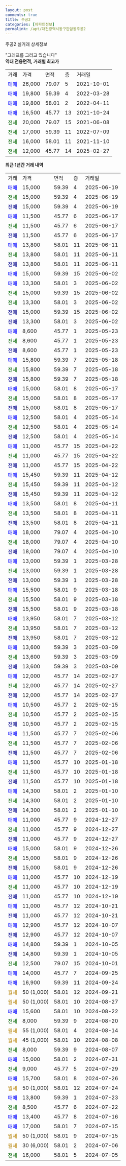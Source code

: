 ```yaml
---
layout: post
comments: true
title: 주공2
categories: [아파트정보]
permalink: /apt/대전광역시동구판암동주공2
---
```


주공2 실거래 상세정보

<script type="text/javascript">
  google.charts.load('current', {'packages':['line', 'corechart']});
  google.charts.setOnLoadCallback(drawChart);

  function drawChart() {
    var data = new google.visualization.DataTable();
    data.addColumn('date', '거래일');
    data.addColumn('number', "매매");
    data.addColumn('number', "전세");
    data.addColumn('number', "전매");

    data.addRows([[new Date(Date.parse("2025-06-19")), 15000, null, null], [new Date(Date.parse("2025-06-19")), null, 15000, null], [new Date(Date.parse("2025-06-19")), null, null, 15000], [new Date(Date.parse("2025-06-17")), 11500, null, null], [new Date(Date.parse("2025-06-17")), null, 11500, null], [new Date(Date.parse("2025-06-17")), null, null, 11500], [new Date(Date.parse("2025-06-11")), 13800, null, null], [new Date(Date.parse("2025-06-11")), null, 13800, null], [new Date(Date.parse("2025-06-11")), null, null, 13800], [new Date(Date.parse("2025-06-02")), 15000, null, null], [new Date(Date.parse("2025-06-02")), 13300, null, null], [new Date(Date.parse("2025-06-02")), null, 15000, null], [new Date(Date.parse("2025-06-02")), null, 13300, null], [new Date(Date.parse("2025-06-02")), null, null, 15000], [new Date(Date.parse("2025-06-02")), null, null, 13300], [new Date(Date.parse("2025-05-23")), 8600, null, null], [new Date(Date.parse("2025-05-23")), null, 8600, null], [new Date(Date.parse("2025-05-23")), null, null, 8600], [new Date(Date.parse("2025-05-18")), 15800, null, null], [new Date(Date.parse("2025-05-18")), null, 15800, null], [new Date(Date.parse("2025-05-18")), null, null, 15800], [new Date(Date.parse("2025-05-17")), 15000, null, null], [new Date(Date.parse("2025-05-17")), null, 15000, null], [new Date(Date.parse("2025-05-17")), null, null, 15000], [new Date(Date.parse("2025-05-14")), 12500, null, null], [new Date(Date.parse("2025-05-14")), null, 12500, null], [new Date(Date.parse("2025-05-14")), null, null, 12500], [new Date(Date.parse("2025-04-22")), 11000, null, null], [new Date(Date.parse("2025-04-22")), null, 11000, null], [new Date(Date.parse("2025-04-22")), null, null, 11000], [new Date(Date.parse("2025-04-12")), 15450, null, null], [new Date(Date.parse("2025-04-12")), null, 15450, null], [new Date(Date.parse("2025-04-12")), null, null, 15450], [new Date(Date.parse("2025-04-11")), 13500, null, null], [new Date(Date.parse("2025-04-11")), null, 13500, null], [new Date(Date.parse("2025-04-11")), null, null, 13500], [new Date(Date.parse("2025-04-10")), 18000, null, null], [new Date(Date.parse("2025-04-10")), null, 18000, null], [new Date(Date.parse("2025-04-10")), null, null, 18000], [new Date(Date.parse("2025-03-28")), 13000, null, null], [new Date(Date.parse("2025-03-28")), null, 13000, null], [new Date(Date.parse("2025-03-28")), null, null, 13000], [new Date(Date.parse("2025-03-18")), 15500, null, null], [new Date(Date.parse("2025-03-18")), null, 15500, null], [new Date(Date.parse("2025-03-18")), null, null, 15500], [new Date(Date.parse("2025-03-12")), 13950, null, null], [new Date(Date.parse("2025-03-12")), null, 13950, null], [new Date(Date.parse("2025-03-12")), null, null, 13950], [new Date(Date.parse("2025-03-09")), 13600, null, null], [new Date(Date.parse("2025-03-09")), null, 13600, null], [new Date(Date.parse("2025-03-09")), null, null, 13600], [new Date(Date.parse("2025-02-27")), 12000, null, null], [new Date(Date.parse("2025-02-27")), null, 12000, null], [new Date(Date.parse("2025-02-27")), null, null, 12000], [new Date(Date.parse("2025-02-15")), 10500, null, null], [new Date(Date.parse("2025-02-15")), null, 10500, null], [new Date(Date.parse("2025-02-15")), null, null, 10500], [new Date(Date.parse("2025-02-06")), 11500, null, null], [new Date(Date.parse("2025-02-06")), null, 11500, null], [new Date(Date.parse("2025-02-06")), null, null, 11500], [new Date(Date.parse("2025-01-18")), 11500, null, null], [new Date(Date.parse("2025-01-18")), null, 11500, null], [new Date(Date.parse("2025-01-18")), null, null, 11500], [new Date(Date.parse("2025-01-10")), 14300, null, null], [new Date(Date.parse("2025-01-10")), null, 14300, null], [new Date(Date.parse("2025-01-10")), null, null, 14300], [new Date(Date.parse("2024-12-27")), 11000, null, null], [new Date(Date.parse("2024-12-27")), null, 11000, null], [new Date(Date.parse("2024-12-27")), null, null, 11000], [new Date(Date.parse("2024-12-26")), 15000, null, null], [new Date(Date.parse("2024-12-26")), null, 15000, null], [new Date(Date.parse("2024-12-26")), null, null, 15000], [new Date(Date.parse("2024-12-19")), 11000, null, null], [new Date(Date.parse("2024-12-19")), null, 11000, null], [new Date(Date.parse("2024-12-19")), null, null, 11000], [new Date(Date.parse("2024-10-21")), 11000, null, null], [new Date(Date.parse("2024-10-21")), null, null, 11000], [new Date(Date.parse("2024-10-07")), 12900, null, null], [new Date(Date.parse("2024-10-07")), null, null, 12900], [new Date(Date.parse("2024-10-05")), 14800, null, null], [new Date(Date.parse("2024-10-05")), null, null, 14800], [new Date(Date.parse("2024-10-01")), null, 12500, null], [new Date(Date.parse("2024-09-25")), 14000, null, null], [new Date(Date.parse("2024-09-24")), 16900, null, null], [new Date(Date.parse("2024-09-21")), null, null, null], [new Date(Date.parse("2024-08-27")), null, null, null], [new Date(Date.parse("2024-08-22")), 15600, null, null], [new Date(Date.parse("2024-08-20")), null, 8000, null], [new Date(Date.parse("2024-08-14")), null, null, null], [new Date(Date.parse("2024-08-08")), null, null, null], [new Date(Date.parse("2024-08-07")), null, 8000, null], [new Date(Date.parse("2024-07-31")), 15000, null, null], [new Date(Date.parse("2024-07-29")), null, 9000, null], [new Date(Date.parse("2024-07-26")), 15700, null, null], [new Date(Date.parse("2024-07-24")), null, null, null], [new Date(Date.parse("2024-07-23")), 13800, null, null], [new Date(Date.parse("2024-07-22")), null, 8500, null], [new Date(Date.parse("2024-07-16")), 13400, null, null], [new Date(Date.parse("2024-07-15")), 17000, null, null], [new Date(Date.parse("2024-07-15")), null, null, null], [new Date(Date.parse("2024-07-06")), null, null, null], [new Date(Date.parse("2024-07-05")), null, 16000, null]]);

    var options = {
      hAxis: {
        format: 'yyyy/MM/dd'
      },    
      lineWidth: 0,
      pointsVisible: true,    
      title: '최근 1년간 유형별 실거래가 분포',
      legend: { position: 'bottom' }
    };

    var formatter = new google.visualization.NumberFormat({pattern:'###,###'} );
    formatter.format(data, 1);
    formatter.format(data, 2);
    
    setTimeout(function() {
        var chart = new google.visualization.LineChart(document.getElementById('columnchart_material'));
        chart.draw(data, (options));
        document.getElementById('loading').style.display = 'none';
    }, 200);
  }
</script>


<div id="loading" style="z-index:20; display: block; margin-left: 0px">"그래프를 그리고 있습니다"</div>
<div id="columnchart_material" style="width: 95%; margin-left: 0px; display: block"></div>
<!-- contents start -->
<b>역대 전용면적, 거래별 최고가</b>
<table class="sortable">
    <tr>
      <td>거래</td>
      <td>가격</td>
      <td>면적</td>
      <td>층</td>
      <td>거래일</td>
    </tr>
        <tr>
          <td><a style="color: blue">매매</a></td>
          <td>26,000</td>
          <td>79.07</td>
          <td>5</td>
          <td>2021-10-01</td>
        </tr>            <tr>
          <td><a style="color: blue">매매</a></td>
          <td>19,800</td>
          <td>59.39</td>
          <td>4</td>
          <td>2022-03-28</td>
        </tr>            <tr>
          <td><a style="color: blue">매매</a></td>
          <td>19,800</td>
          <td>58.01</td>
          <td>2</td>
          <td>2022-04-11</td>
        </tr>            <tr>
          <td><a style="color: blue">매매</a></td>
          <td>16,500</td>
          <td>45.77</td>
          <td>13</td>
          <td>2021-10-24</td>
        </tr>        
        <tr>
              <td><a style="color: darkgreen">전세</a></td>
              <td>20,000</td>
              <td>79.07</td>
              <td>15</td>
              <td>2021-06-08</td>
            </tr>            <tr>
              <td><a style="color: darkgreen">전세</a></td>
              <td>17,000</td>
              <td>59.39</td>
              <td>11</td>
              <td>2022-07-09</td>
            </tr>            <tr>
              <td><a style="color: darkgreen">전세</a></td>
              <td>16,000</td>
              <td>58.01</td>
              <td>11</td>
              <td>2021-11-10</td>
            </tr>            <tr>
              <td><a style="color: darkgreen">전세</a></td>
              <td>12,000</td>
              <td>45.77</td>
              <td>14</td>
              <td>2025-02-27</td>
            </tr>        
    
</table>

<b>최근 1년간 거래 내역</b>

<table class="sortable">
    <tr>
      <td>거래</td>
      <td>가격</td>
      <td>면적</td>
      <td>층</td>
      <td>거래일</td>
    </tr>
    <tr>
      <td><a style="color: blue">매매</a></td>
      <td>15,000</td>
      <td>59.39</td>
      <td>4</td>
      <td>2025-06-19</td>
    </tr>          <tr>
      <td><a style="color: darkgreen">전세</a></td>
      <td>15,000</td>
      <td>59.39</td>
      <td>4</td>
      <td>2025-06-19</td>
    </tr>          <tr>
      <td><a style="color: darkblue">전매</a></td>
      <td>15,000</td>
      <td>59.39</td>
      <td>4</td>
      <td>2025-06-19</td>
    </tr>          <tr>
      <td><a style="color: blue">매매</a></td>
      <td>11,500</td>
      <td>45.77</td>
      <td>6</td>
      <td>2025-06-17</td>
    </tr>          <tr>
      <td><a style="color: darkgreen">전세</a></td>
      <td>11,500</td>
      <td>45.77</td>
      <td>6</td>
      <td>2025-06-17</td>
    </tr>          <tr>
      <td><a style="color: darkblue">전매</a></td>
      <td>11,500</td>
      <td>45.77</td>
      <td>6</td>
      <td>2025-06-17</td>
    </tr>          <tr>
      <td><a style="color: blue">매매</a></td>
      <td>13,800</td>
      <td>58.01</td>
      <td>11</td>
      <td>2025-06-11</td>
    </tr>          <tr>
      <td><a style="color: darkgreen">전세</a></td>
      <td>13,800</td>
      <td>58.01</td>
      <td>11</td>
      <td>2025-06-11</td>
    </tr>          <tr>
      <td><a style="color: darkblue">전매</a></td>
      <td>13,800</td>
      <td>58.01</td>
      <td>11</td>
      <td>2025-06-11</td>
    </tr>          <tr>
      <td><a style="color: blue">매매</a></td>
      <td>15,000</td>
      <td>59.39</td>
      <td>15</td>
      <td>2025-06-02</td>
    </tr>          <tr>
      <td><a style="color: blue">매매</a></td>
      <td>13,300</td>
      <td>58.01</td>
      <td>3</td>
      <td>2025-06-02</td>
    </tr>          <tr>
      <td><a style="color: darkgreen">전세</a></td>
      <td>15,000</td>
      <td>59.39</td>
      <td>15</td>
      <td>2025-06-02</td>
    </tr>          <tr>
      <td><a style="color: darkgreen">전세</a></td>
      <td>13,300</td>
      <td>58.01</td>
      <td>3</td>
      <td>2025-06-02</td>
    </tr>          <tr>
      <td><a style="color: darkblue">전매</a></td>
      <td>15,000</td>
      <td>59.39</td>
      <td>15</td>
      <td>2025-06-02</td>
    </tr>          <tr>
      <td><a style="color: darkblue">전매</a></td>
      <td>13,300</td>
      <td>58.01</td>
      <td>3</td>
      <td>2025-06-02</td>
    </tr>          <tr>
      <td><a style="color: blue">매매</a></td>
      <td>8,600</td>
      <td>45.77</td>
      <td>1</td>
      <td>2025-05-23</td>
    </tr>          <tr>
      <td><a style="color: darkgreen">전세</a></td>
      <td>8,600</td>
      <td>45.77</td>
      <td>1</td>
      <td>2025-05-23</td>
    </tr>          <tr>
      <td><a style="color: darkblue">전매</a></td>
      <td>8,600</td>
      <td>45.77</td>
      <td>1</td>
      <td>2025-05-23</td>
    </tr>          <tr>
      <td><a style="color: blue">매매</a></td>
      <td>15,800</td>
      <td>59.39</td>
      <td>7</td>
      <td>2025-05-18</td>
    </tr>          <tr>
      <td><a style="color: darkgreen">전세</a></td>
      <td>15,800</td>
      <td>59.39</td>
      <td>7</td>
      <td>2025-05-18</td>
    </tr>          <tr>
      <td><a style="color: darkblue">전매</a></td>
      <td>15,800</td>
      <td>59.39</td>
      <td>7</td>
      <td>2025-05-18</td>
    </tr>          <tr>
      <td><a style="color: blue">매매</a></td>
      <td>15,000</td>
      <td>58.01</td>
      <td>8</td>
      <td>2025-05-17</td>
    </tr>          <tr>
      <td><a style="color: darkgreen">전세</a></td>
      <td>15,000</td>
      <td>58.01</td>
      <td>8</td>
      <td>2025-05-17</td>
    </tr>          <tr>
      <td><a style="color: darkblue">전매</a></td>
      <td>15,000</td>
      <td>58.01</td>
      <td>8</td>
      <td>2025-05-17</td>
    </tr>          <tr>
      <td><a style="color: blue">매매</a></td>
      <td>12,500</td>
      <td>58.01</td>
      <td>4</td>
      <td>2025-05-14</td>
    </tr>          <tr>
      <td><a style="color: darkgreen">전세</a></td>
      <td>12,500</td>
      <td>58.01</td>
      <td>4</td>
      <td>2025-05-14</td>
    </tr>          <tr>
      <td><a style="color: darkblue">전매</a></td>
      <td>12,500</td>
      <td>58.01</td>
      <td>4</td>
      <td>2025-05-14</td>
    </tr>          <tr>
      <td><a style="color: blue">매매</a></td>
      <td>11,000</td>
      <td>45.77</td>
      <td>15</td>
      <td>2025-04-22</td>
    </tr>          <tr>
      <td><a style="color: darkgreen">전세</a></td>
      <td>11,000</td>
      <td>45.77</td>
      <td>15</td>
      <td>2025-04-22</td>
    </tr>          <tr>
      <td><a style="color: darkblue">전매</a></td>
      <td>11,000</td>
      <td>45.77</td>
      <td>15</td>
      <td>2025-04-22</td>
    </tr>          <tr>
      <td><a style="color: blue">매매</a></td>
      <td>15,450</td>
      <td>59.39</td>
      <td>11</td>
      <td>2025-04-12</td>
    </tr>          <tr>
      <td><a style="color: darkgreen">전세</a></td>
      <td>15,450</td>
      <td>59.39</td>
      <td>11</td>
      <td>2025-04-12</td>
    </tr>          <tr>
      <td><a style="color: darkblue">전매</a></td>
      <td>15,450</td>
      <td>59.39</td>
      <td>11</td>
      <td>2025-04-12</td>
    </tr>          <tr>
      <td><a style="color: blue">매매</a></td>
      <td>13,500</td>
      <td>58.01</td>
      <td>8</td>
      <td>2025-04-11</td>
    </tr>          <tr>
      <td><a style="color: darkgreen">전세</a></td>
      <td>13,500</td>
      <td>58.01</td>
      <td>8</td>
      <td>2025-04-11</td>
    </tr>          <tr>
      <td><a style="color: darkblue">전매</a></td>
      <td>13,500</td>
      <td>58.01</td>
      <td>8</td>
      <td>2025-04-11</td>
    </tr>          <tr>
      <td><a style="color: blue">매매</a></td>
      <td>18,000</td>
      <td>79.07</td>
      <td>4</td>
      <td>2025-04-10</td>
    </tr>          <tr>
      <td><a style="color: darkgreen">전세</a></td>
      <td>18,000</td>
      <td>79.07</td>
      <td>4</td>
      <td>2025-04-10</td>
    </tr>          <tr>
      <td><a style="color: darkblue">전매</a></td>
      <td>18,000</td>
      <td>79.07</td>
      <td>4</td>
      <td>2025-04-10</td>
    </tr>          <tr>
      <td><a style="color: blue">매매</a></td>
      <td>13,000</td>
      <td>59.39</td>
      <td>1</td>
      <td>2025-03-28</td>
    </tr>          <tr>
      <td><a style="color: darkgreen">전세</a></td>
      <td>13,000</td>
      <td>59.39</td>
      <td>1</td>
      <td>2025-03-28</td>
    </tr>          <tr>
      <td><a style="color: darkblue">전매</a></td>
      <td>13,000</td>
      <td>59.39</td>
      <td>1</td>
      <td>2025-03-28</td>
    </tr>          <tr>
      <td><a style="color: blue">매매</a></td>
      <td>15,500</td>
      <td>58.01</td>
      <td>9</td>
      <td>2025-03-18</td>
    </tr>          <tr>
      <td><a style="color: darkgreen">전세</a></td>
      <td>15,500</td>
      <td>58.01</td>
      <td>9</td>
      <td>2025-03-18</td>
    </tr>          <tr>
      <td><a style="color: darkblue">전매</a></td>
      <td>15,500</td>
      <td>58.01</td>
      <td>9</td>
      <td>2025-03-18</td>
    </tr>          <tr>
      <td><a style="color: blue">매매</a></td>
      <td>13,950</td>
      <td>58.01</td>
      <td>7</td>
      <td>2025-03-12</td>
    </tr>          <tr>
      <td><a style="color: darkgreen">전세</a></td>
      <td>13,950</td>
      <td>58.01</td>
      <td>7</td>
      <td>2025-03-12</td>
    </tr>          <tr>
      <td><a style="color: darkblue">전매</a></td>
      <td>13,950</td>
      <td>58.01</td>
      <td>7</td>
      <td>2025-03-12</td>
    </tr>          <tr>
      <td><a style="color: blue">매매</a></td>
      <td>13,600</td>
      <td>59.39</td>
      <td>3</td>
      <td>2025-03-09</td>
    </tr>          <tr>
      <td><a style="color: darkgreen">전세</a></td>
      <td>13,600</td>
      <td>59.39</td>
      <td>3</td>
      <td>2025-03-09</td>
    </tr>          <tr>
      <td><a style="color: darkblue">전매</a></td>
      <td>13,600</td>
      <td>59.39</td>
      <td>3</td>
      <td>2025-03-09</td>
    </tr>          <tr>
      <td><a style="color: blue">매매</a></td>
      <td>12,000</td>
      <td>45.77</td>
      <td>14</td>
      <td>2025-02-27</td>
    </tr>          <tr>
      <td><a style="color: darkgreen">전세</a></td>
      <td>12,000</td>
      <td>45.77</td>
      <td>14</td>
      <td>2025-02-27</td>
    </tr>          <tr>
      <td><a style="color: darkblue">전매</a></td>
      <td>12,000</td>
      <td>45.77</td>
      <td>14</td>
      <td>2025-02-27</td>
    </tr>          <tr>
      <td><a style="color: blue">매매</a></td>
      <td>10,500</td>
      <td>45.77</td>
      <td>2</td>
      <td>2025-02-15</td>
    </tr>          <tr>
      <td><a style="color: darkgreen">전세</a></td>
      <td>10,500</td>
      <td>45.77</td>
      <td>2</td>
      <td>2025-02-15</td>
    </tr>          <tr>
      <td><a style="color: darkblue">전매</a></td>
      <td>10,500</td>
      <td>45.77</td>
      <td>2</td>
      <td>2025-02-15</td>
    </tr>          <tr>
      <td><a style="color: blue">매매</a></td>
      <td>11,500</td>
      <td>45.77</td>
      <td>7</td>
      <td>2025-02-06</td>
    </tr>          <tr>
      <td><a style="color: darkgreen">전세</a></td>
      <td>11,500</td>
      <td>45.77</td>
      <td>7</td>
      <td>2025-02-06</td>
    </tr>          <tr>
      <td><a style="color: darkblue">전매</a></td>
      <td>11,500</td>
      <td>45.77</td>
      <td>7</td>
      <td>2025-02-06</td>
    </tr>          <tr>
      <td><a style="color: blue">매매</a></td>
      <td>11,500</td>
      <td>45.77</td>
      <td>10</td>
      <td>2025-01-18</td>
    </tr>          <tr>
      <td><a style="color: darkgreen">전세</a></td>
      <td>11,500</td>
      <td>45.77</td>
      <td>10</td>
      <td>2025-01-18</td>
    </tr>          <tr>
      <td><a style="color: darkblue">전매</a></td>
      <td>11,500</td>
      <td>45.77</td>
      <td>10</td>
      <td>2025-01-18</td>
    </tr>          <tr>
      <td><a style="color: blue">매매</a></td>
      <td>14,300</td>
      <td>58.01</td>
      <td>2</td>
      <td>2025-01-10</td>
    </tr>          <tr>
      <td><a style="color: darkgreen">전세</a></td>
      <td>14,300</td>
      <td>58.01</td>
      <td>2</td>
      <td>2025-01-10</td>
    </tr>          <tr>
      <td><a style="color: darkblue">전매</a></td>
      <td>14,300</td>
      <td>58.01</td>
      <td>2</td>
      <td>2025-01-10</td>
    </tr>          <tr>
      <td><a style="color: blue">매매</a></td>
      <td>11,000</td>
      <td>45.77</td>
      <td>9</td>
      <td>2024-12-27</td>
    </tr>          <tr>
      <td><a style="color: darkgreen">전세</a></td>
      <td>11,000</td>
      <td>45.77</td>
      <td>9</td>
      <td>2024-12-27</td>
    </tr>          <tr>
      <td><a style="color: darkblue">전매</a></td>
      <td>11,000</td>
      <td>45.77</td>
      <td>9</td>
      <td>2024-12-27</td>
    </tr>          <tr>
      <td><a style="color: blue">매매</a></td>
      <td>15,000</td>
      <td>58.01</td>
      <td>9</td>
      <td>2024-12-26</td>
    </tr>          <tr>
      <td><a style="color: darkgreen">전세</a></td>
      <td>15,000</td>
      <td>58.01</td>
      <td>9</td>
      <td>2024-12-26</td>
    </tr>          <tr>
      <td><a style="color: darkblue">전매</a></td>
      <td>15,000</td>
      <td>58.01</td>
      <td>9</td>
      <td>2024-12-26</td>
    </tr>          <tr>
      <td><a style="color: blue">매매</a></td>
      <td>11,000</td>
      <td>45.77</td>
      <td>10</td>
      <td>2024-12-19</td>
    </tr>          <tr>
      <td><a style="color: darkgreen">전세</a></td>
      <td>11,000</td>
      <td>45.77</td>
      <td>10</td>
      <td>2024-12-19</td>
    </tr>          <tr>
      <td><a style="color: darkblue">전매</a></td>
      <td>11,000</td>
      <td>45.77</td>
      <td>10</td>
      <td>2024-12-19</td>
    </tr>          <tr>
      <td><a style="color: blue">매매</a></td>
      <td>11,000</td>
      <td>45.77</td>
      <td>12</td>
      <td>2024-10-21</td>
    </tr>          <tr>
      <td><a style="color: darkblue">전매</a></td>
      <td>11,000</td>
      <td>45.77</td>
      <td>12</td>
      <td>2024-10-21</td>
    </tr>          <tr>
      <td><a style="color: blue">매매</a></td>
      <td>12,900</td>
      <td>45.77</td>
      <td>12</td>
      <td>2024-10-07</td>
    </tr>          <tr>
      <td><a style="color: darkblue">전매</a></td>
      <td>12,900</td>
      <td>45.77</td>
      <td>12</td>
      <td>2024-10-07</td>
    </tr>          <tr>
      <td><a style="color: blue">매매</a></td>
      <td>14,800</td>
      <td>59.39</td>
      <td>1</td>
      <td>2024-10-05</td>
    </tr>          <tr>
      <td><a style="color: darkblue">전매</a></td>
      <td>14,800</td>
      <td>59.39</td>
      <td>1</td>
      <td>2024-10-05</td>
    </tr>          <tr>
      <td><a style="color: darkgreen">전세</a></td>
      <td>12,500</td>
      <td>79.07</td>
      <td>15</td>
      <td>2024-10-01</td>
    </tr>          <tr>
      <td><a style="color: blue">매매</a></td>
      <td>14,000</td>
      <td>45.77</td>
      <td>7</td>
      <td>2024-09-25</td>
    </tr>          <tr>
      <td><a style="color: blue">매매</a></td>
      <td>16,900</td>
      <td>59.39</td>
      <td>11</td>
      <td>2024-09-24</td>
    </tr>          <tr>
      <td><a style="color: darkgoldenrod">월세</a></td>
      <td>50 (1,000)</td>
      <td>58.01</td>
      <td>12</td>
      <td>2024-09-21</td>
    </tr>          <tr>
      <td><a style="color: darkgoldenrod">월세</a></td>
      <td>50 (1,000)</td>
      <td>58.01</td>
      <td>10</td>
      <td>2024-08-27</td>
    </tr>          <tr>
      <td><a style="color: blue">매매</a></td>
      <td>15,600</td>
      <td>58.01</td>
      <td>10</td>
      <td>2024-08-22</td>
    </tr>          <tr>
      <td><a style="color: darkgreen">전세</a></td>
      <td>8,000</td>
      <td>59.39</td>
      <td>9</td>
      <td>2024-08-20</td>
    </tr>          <tr>
      <td><a style="color: darkgoldenrod">월세</a></td>
      <td>55 (1,000)</td>
      <td>58.01</td>
      <td>4</td>
      <td>2024-08-14</td>
    </tr>          <tr>
      <td><a style="color: darkgoldenrod">월세</a></td>
      <td>45 (1,000)</td>
      <td>58.01</td>
      <td>10</td>
      <td>2024-08-08</td>
    </tr>          <tr>
      <td><a style="color: darkgreen">전세</a></td>
      <td>8,000</td>
      <td>59.39</td>
      <td>9</td>
      <td>2024-08-07</td>
    </tr>          <tr>
      <td><a style="color: blue">매매</a></td>
      <td>15,000</td>
      <td>58.01</td>
      <td>2</td>
      <td>2024-07-31</td>
    </tr>          <tr>
      <td><a style="color: darkgreen">전세</a></td>
      <td>9,000</td>
      <td>45.77</td>
      <td>5</td>
      <td>2024-07-29</td>
    </tr>          <tr>
      <td><a style="color: blue">매매</a></td>
      <td>15,700</td>
      <td>58.01</td>
      <td>8</td>
      <td>2024-07-26</td>
    </tr>          <tr>
      <td><a style="color: darkgoldenrod">월세</a></td>
      <td>50 (1,000)</td>
      <td>58.01</td>
      <td>12</td>
      <td>2024-07-24</td>
    </tr>          <tr>
      <td><a style="color: blue">매매</a></td>
      <td>13,800</td>
      <td>59.39</td>
      <td>1</td>
      <td>2024-07-23</td>
    </tr>          <tr>
      <td><a style="color: darkgreen">전세</a></td>
      <td>8,500</td>
      <td>45.77</td>
      <td>6</td>
      <td>2024-07-22</td>
    </tr>          <tr>
      <td><a style="color: blue">매매</a></td>
      <td>13,400</td>
      <td>45.77</td>
      <td>8</td>
      <td>2024-07-16</td>
    </tr>          <tr>
      <td><a style="color: blue">매매</a></td>
      <td>17,000</td>
      <td>58.01</td>
      <td>7</td>
      <td>2024-07-15</td>
    </tr>          <tr>
      <td><a style="color: darkgoldenrod">월세</a></td>
      <td>50 (1,000)</td>
      <td>58.01</td>
      <td>9</td>
      <td>2024-07-15</td>
    </tr>          <tr>
      <td><a style="color: darkgoldenrod">월세</a></td>
      <td>30 (6,000)</td>
      <td>58.01</td>
      <td>2</td>
      <td>2024-07-06</td>
    </tr>          <tr>
      <td><a style="color: darkgreen">전세</a></td>
      <td>16,000</td>
      <td>58.01</td>
      <td>5</td>
      <td>2024-07-05</td>
    </tr>      </table>
<!-- contents end -->    

